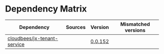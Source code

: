 # Dependency Matrix

Dependency | Sources | Version | Mismatched versions
---------- | ------- | ------- | -------------------
[cloudbees/jx-tenant-service](https://github.com/cloudbees/jx-tenant-service) |  | [0.0.152](https://github.com/cloudbees/jx-tenant-service/releases/tag/v0.0.152) | 

